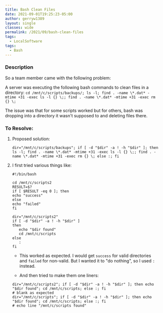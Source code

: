 ```yaml
---
title: Bash Clean Files
date: 2021-09-01T19:25:23-05:00
author: gerryw1389
layout: single
classes: wide
permalink: /2021/09/bash-clean-files
tags:
  - LocalSoftware
tags:
  - Bash
---
```

<!--more-->

### Description

So a team member came with the following problem:

A server was executing the following bash commands to clean files in a directory:
`cd /mnt/c/scripts/backups/; ls -l; find . -name \*.dat* -mtime +31 -exec ls -l {} \;; find . -name \*.dat* -mtime +31 -exec rm {} \;`

The issue was that for some scripts worked but for others, bash was dropping into a directory it wasn't supposed to and deleting files there.

### To Resolve:

1. Proposed solution:

   ```shell
   dir="/mnt/c/scripts/backups"; if [ -d "$dir" -a ! -h "$dir" ]; then ls -l; find . -name \*.dat* -mtime +31 -exec ls -l {} \;; find . -name \*.dat* -mtime +31 -exec rm {} \; else :; fi
   ```

2. I first tried various things like:

   ```shell
   #!/bin/bash

   cd /mnt/c/scripts2
   RESULT=$?
   if [ $RESULT -eq 0 ]; then
   echo "success"
   else
   echo "failed"
   fi
   ```

   ```shell
   dir="/mnt/c/scripts2"
   if [ -d "$dir" -a ! -h "$dir" ]
   then
      echo "$dir found"
      cd /mnt/c/scripts
   else
      :
   fi
   ```

   - This worked as expected. I would get `success` for valid directories and `failed` for non-valid. But I wanted it to "do nothing", so I used `:` instead.

   - And then tried to make them one liners:

   ```shell
   dir="/mnt/c/scripts2"; if [ -d "$dir" -a ! -h "$dir" ]; then echo "$dir found"; cd /mnt/c/scripts; else :; fi
   # blank as expected
   dir="/mnt/c/scripts"; if [ -d "$dir" -a ! -h "$dir" ]; then echo "$dir found"; cd /mnt/c/scripts; else :; fi
   # echo line "/mnt/c/scripts found"
   ```
